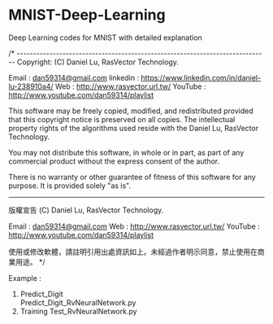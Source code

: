# MNIST-Deep-Learning
Deep Learning codes for MNIST with detailed explanation 


/* -----------------------------------------------------------------------------
  Copyright: (C) Daniel Lu, RasVector Technology.

  Email : dan59314@gmail.com
  linkedin : https://www.linkedin.com/in/daniel-lu-238910a4/
  Web :     http://www.rasvector.url.tw/
  YouTube : http://www.youtube.com/dan59314/playlist

  This software may be freely copied, modified, and redistributed
  provided that this copyright notice is preserved on all copies.
  The intellectual property rights of the algorithms used reside
  with the Daniel Lu, RasVector Technology.

  You may not distribute this software, in whole or in part, as
  part of any commercial product without the express consent of
  the author.

  There is no warranty or other guarantee of fitness of this
  software for any purpose. It is provided solely "as is".

  ---------------------------------------------------------------------------------
  版權宣告  (C) Daniel Lu, RasVector Technology.

  Email : dan59314@gmail.com
  Web :     http://www.rasvector.url.tw/
  YouTube : http://www.youtube.com/dan59314/playlist

  使用或修改軟體，請註明引用出處資訊如上。未經過作者明示同意，禁止使用在商業用途。
*/


Example :  
  1. Predict_Digit  
      Predict_Digit_RvNeuralNetwork.py
  2. Training
      Test_RvNeuralNetwork.py
      
      
